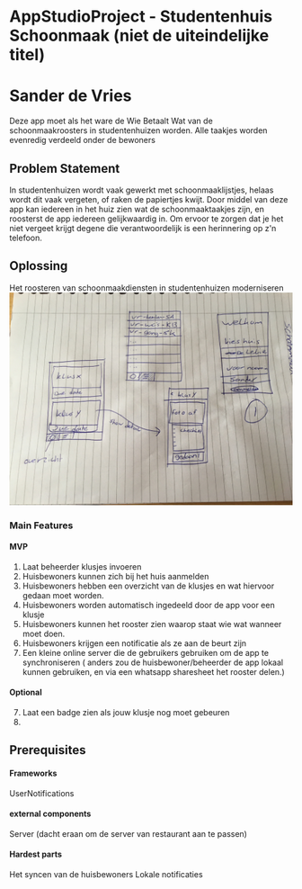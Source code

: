 # AppStudioProject - Studentenhuis Schoonmaak (niet de uiteindelijke titel)
# Sander de Vries
Deze app moet als het ware de Wie Betaalt Wat van de schoonmaakroosters in studentenhuizen worden.
Alle taakjes worden evenredig verdeeld onder de bewoners

## Problem Statement
In studentenhuizen wordt vaak gewerkt met schoonmaaklijstjes, helaas wordt dit vaak vergeten, of raken de papiertjes kwijt.
Door middel van deze app kan iedereen in het huiz zien wat de schoonmaaktaakjes zijn, en roosterst de app iedereen gelijkwaardig in. Om ervoor te zorgen dat je het niet vergeet krijgt degene die verantwoordelijk is een herinnering op z'n telefoon.

## Oplossing
Het roosteren van schoonmaakdiensten in studentenhuizen moderniseren
![](doc/IMG_3365.JPG)
### Main Features
#### MVP
1. Laat beheerder klusjes invoeren
2. Huisbewoners kunnen zich bij het huis aanmelden
3. Huisbewoners hebben een overzicht van de klusjes en wat hiervoor gedaan moet worden.
4. Huisbewoners worden automatisch ingedeeld door de app voor een klusje
5. Huisbewoners kunnen het rooster zien waarop staat wie wat wanneer moet doen. 
6. Huisbewoners krijgen een notificatie als ze aan de beurt zijn
7. Een kleine online server die de gebruikers gebruiken om de app te synchroniseren ( anders zou de huisbewoner/beheerder de app lokaal kunnen gebruiken, en via een whatsapp sharesheet het rooster delen.)
#### Optional
7. Laat een badge zien als jouw klusje nog moet gebeuren
8. 

## Prerequisites
#### Frameworks
UserNotifications

#### external components
Server (dacht eraan om de server van restaurant aan te passen) 


#### Hardest parts
Het syncen van de huisbewoners
Lokale notificaties


